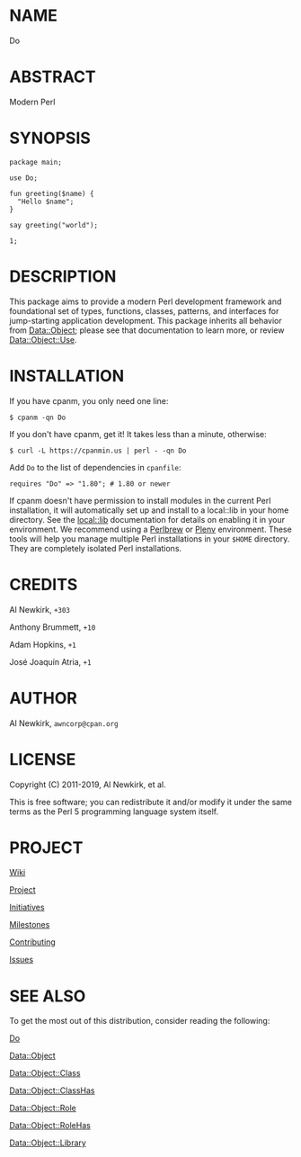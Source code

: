 # NAME

Do

# ABSTRACT

Modern Perl

# SYNOPSIS

    package main;

    use Do;

    fun greeting($name) {
      "Hello $name";
    }

    say greeting("world");

    1;

# DESCRIPTION

This package aims to provide a modern Perl development framework and
foundational set of types, functions, classes, patterns, and interfaces for
jump-starting application development. This package inherits all behavior from
[Data::Object](https://metacpan.org/pod/Data::Object); please see that documentation to learn more, or review
[Data::Object::Use](https://metacpan.org/pod/Data::Object::Use).

# INSTALLATION

If you have cpanm, you only need one line:

    $ cpanm -qn Do

If you don't have cpanm, get it! It takes less than a minute, otherwise:

    $ curl -L https://cpanmin.us | perl - -qn Do

Add `Do` to the list of dependencies in `cpanfile`:

    requires "Do" => "1.80"; # 1.80 or newer

If cpanm doesn't have permission to install modules in the current Perl
installation, it will automatically set up and install to a local::lib in your
home directory.  See the [local::lib](https://metacpan.org/pod/local::lib) documentation for details on
enabling it in your environment. We recommend using a
[Perlbrew](https://github.com/gugod/app-perlbrew) or
[Plenv](https://github.com/tokuhirom/plenv) environment. These tools will help
you manage multiple Perl installations in your `$HOME` directory. They are
completely isolated Perl installations.

# CREDITS

Al Newkirk, `+303`

Anthony Brummett, `+10`

Adam Hopkins, `+1`

José Joaquín Atria, `+1`

# AUTHOR

Al Newkirk, `awncorp@cpan.org`

# LICENSE

Copyright (C) 2011-2019, Al Newkirk, et al.

This is free software; you can redistribute it and/or modify it under the same
terms as the Perl 5 programming language system itself.

# PROJECT

[Wiki](https://github.com/iamalnewkirk/do/wiki)

[Project](https://github.com/iamalnewkirk/do)

[Initiatives](https://github.com/iamalnewkirk/do/projects)

[Milestones](https://github.com/iamalnewkirk/do/milestones)

[Contributing](https://github.com/iamalnewkirk/do/blob/master/CONTRIBUTE.mkdn)

[Issues](https://github.com/iamalnewkirk/do/issues)

# SEE ALSO

To get the most out of this distribution, consider reading the following:

[Do](https://metacpan.org/pod/Do)

[Data::Object](https://metacpan.org/pod/Data::Object)

[Data::Object::Class](https://metacpan.org/pod/Data::Object::Class)

[Data::Object::ClassHas](https://metacpan.org/pod/Data::Object::ClassHas)

[Data::Object::Role](https://metacpan.org/pod/Data::Object::Role)

[Data::Object::RoleHas](https://metacpan.org/pod/Data::Object::RoleHas)

[Data::Object::Library](https://metacpan.org/pod/Data::Object::Library)
